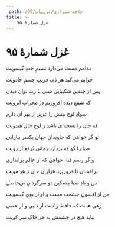 ```yaml
---
_path: /حافظ-شیرازی/غزلیات/95
title: >-
    غزل شمارهٔ ۹۵
---
```

# غزل شمارهٔ ۹۵

<div class="b" id="bn1"><div class="m1"><p>مدامم مست می‌دارد نسیمِ جَعدِ گیسویت</p></div>
<div class="m2"><p>خرابم می‌کند هر دَم، فریبِ چشمِ جادویت</p></div></div>
<div class="b" id="bn2"><div class="m1"><p>پس از چندین شکیبایی شبی یا رب توان دیدن</p></div>
<div class="m2"><p>که شمعِ دیده افروزیم در محرابِ ابرویت</p></div></div>
<div class="b" id="bn3"><div class="m1"><p>سوادِ لوح بینش را عزیز از بهر آن دارم</p></div>
<div class="m2"><p>که جان را نسخه‌ای باشد ز لوحِ خالِ هندویت</p></div></div>
<div class="b" id="bn4"><div class="m1"><p>تو گر خواهی که جاویدان جهان یکسر بیارایی</p></div>
<div class="m2"><p>صبا را گو که بردارد زمانی بُرقِع از رویت</p></div></div>
<div class="b" id="bn5"><div class="m1"><p>و گر رسم فنا، خواهی که از عالم براندازی</p></div>
<div class="m2"><p>برافشان تا فروریزد هزاران جان ز هر مویت</p></div></div>
<div class="b" id="bn6"><div class="m1"><p>من و بادِ صبا مِسکین دو سرگردانِ بی‌حاصل</p></div>
<div class="m2"><p>من از افسونِ چشمت مست و او از بویِ گیسویت</p></div></div>
<div class="b" id="bn7"><div class="m1"><p>زهی همت که حافظ راست از دنیی و از عقبی</p></div>
<div class="m2"><p>نیاید هیچ در چشمش به جز خاکِ سرِ کویت</p></div></div>
